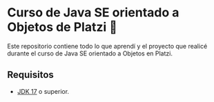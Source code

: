 # Curso de Java SE orientado a Objetos de Platzi 💚

Este repositorio contiene todo lo que aprendí y el proyecto que realicé durante el curso de Java SE orientado a Objetos en Platzi.

## Requisitos

- [JDK 17](https://adoptium.net/temurin/releases/?os=windows&version=17&arch=x64&package=jdk) o superior.


